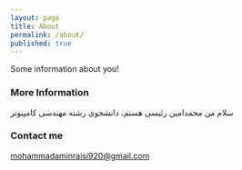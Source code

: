 ```yaml
---
layout: page
title: About
permalink: /about/
published: true
---
```


Some information about you!

### More Information

سلام من محمدامین رئیسی هستم، دانشجوی رشته مهندسی کامپیوتر 
### Contact me

[mohammadaminraisi920@gmail.com](mohammadaminraisi920@gmail.com)
